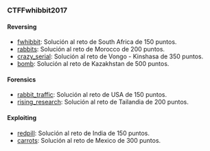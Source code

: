 ### CTFFwhibbit2017

#### Reversing
- [fwhibbit](https://github.com/g4ngli0s/CTF/blob/master/CTFFwhibbit2017/fwhibbit-150.md): Solución al reto de South Africa de 150 puntos.
- [rabbits](https://github.com/g4ngli0s/CTF/blob/master/CTFFwhibbit2017/rabbits-200.md): Solución al reto de Morocco de 200 puntos.
- [crazy_serial](https://github.com/g4ngli0s/CTF/blob/master/CTFFwhibbit2017/crazy_serial-350.md): Solución al reto de Vongo - Kinshasa de 350 puntos.
- [bomb](https://github.com/g4ngli0s/CTF/blob/master/CTFFwhibbit2017/bomb-500.md): Solución al reto de Kazakhstan de 500 puntos.

#### Forensics
- [rabbit_traffic](https://github.com/g4ngli0s/CTF/blob/master/CTFFwhibbit2017/rabbit_traffic.md): Solución al reto de USA de 150 puntos.
- [rising_research](https://github.com/g4ngli0s/CTF/blob/master/CTFFwhibbit2017/rising_research.md): Solución al reto de Tailandia de 200 puntos.

#### Exploiting
- [redpill](https://github.com/g4ngli0s/CTF/blob/master/CTFFwhibbit2017/redpill-150.md): Solución al reto de India de 150 puntos.
- [carrots](https://github.com/g4ngli0s/CTF/blob/master/CTFFwhibbit2017/carrots-300.md): Solución al reto de Mexico de 300 puntos.
